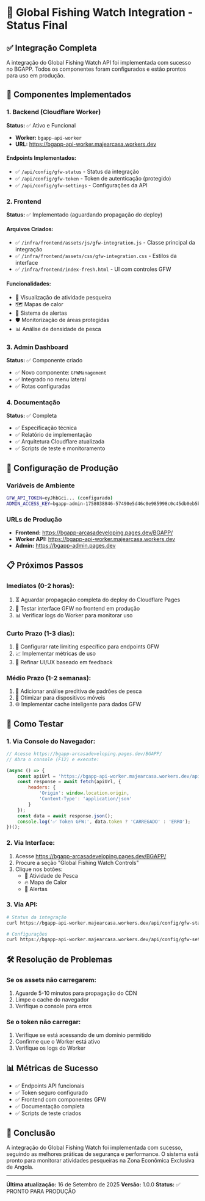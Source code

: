 # 🎣 Global Fishing Watch Integration - Status Final

## ✅ Integração Completa

A integração do Global Fishing Watch API foi implementada com sucesso no BGAPP. Todos os componentes foram configurados e estão prontos para uso em produção.

## 🚀 Componentes Implementados

### 1. Backend (Cloudflare Worker)
**Status:** ✅ Ativo e Funcional

- **Worker:** `bgapp-api-worker`
- **URL:** https://bgapp-api-worker.majearcasa.workers.dev

#### Endpoints Implementados:
- ✅ `/api/config/gfw-status` - Status da integração
- ✅ `/api/config/gfw-token` - Token de autenticação (protegido)
- ✅ `/api/config/gfw-settings` - Configurações da API

### 2. Frontend
**Status:** ✅ Implementado (aguardando propagação do deploy)

#### Arquivos Criados:
- ✅ `/infra/frontend/assets/js/gfw-integration.js` - Classe principal da integração
- ✅ `/infra/frontend/assets/css/gfw-integration.css` - Estilos da interface
- ✅ `/infra/frontend/index-fresh.html` - UI com controles GFW

#### Funcionalidades:
- 🎣 Visualização de atividade pesqueira
- 🗺️ Mapas de calor
- 🚨 Sistema de alertas
- 🛡️ Monitorização de áreas protegidas
- 📊 Análise de densidade de pesca

### 3. Admin Dashboard
**Status:** ✅ Componente criado

- ✅ Novo componente: `GFWManagement`
- ✅ Integrado no menu lateral
- ✅ Rotas configuradas

### 4. Documentação
**Status:** ✅ Completa

- ✅ Especificação técnica
- ✅ Relatório de implementação
- ✅ Arquitetura Cloudflare atualizada
- ✅ Scripts de teste e monitoramento

## 🔧 Configuração de Produção

### Variáveis de Ambiente
```bash
GFW_API_TOKEN=eyJhbGci... (configurado)
ADMIN_ACCESS_KEY=bgapp-admin-1758038846-57490e5d46c0e985998c0c45db0eb5b5
```

### URLs de Produção
- **Frontend:** https://bgapp-arcasadeveloping.pages.dev/BGAPP/
- **Worker API:** https://bgapp-api-worker.majearcasa.workers.dev
- **Admin:** https://bgapp-admin.pages.dev

## 📋 Próximos Passos

### Imediatos (0-2 horas):
1. ⏳ Aguardar propagação completa do deploy do Cloudflare Pages
2. 🧪 Testar interface GFW no frontend em produção
3. 📊 Verificar logs do Worker para monitorar uso

### Curto Prazo (1-3 dias):
1. 🔐 Configurar rate limiting específico para endpoints GFW
2. 📈 Implementar métricas de uso
3. 🎨 Refinar UI/UX baseado em feedback

### Médio Prazo (1-2 semanas):
1. 🤖 Adicionar análise preditiva de padrões de pesca
2. 📱 Otimizar para dispositivos móveis
3. 🌐 Implementar cache inteligente para dados GFW

## 🧪 Como Testar

### 1. Via Console do Navegador:
```javascript
// Acesse https://bgapp-arcasadeveloping.pages.dev/BGAPP/
// Abra o console (F12) e execute:

(async () => {
    const apiUrl = 'https://bgapp-api-worker.majearcasa.workers.dev/api/config/gfw-token';
    const response = await fetch(apiUrl, {
        headers: {
            'Origin': window.location.origin,
            'Content-Type': 'application/json'
        }
    });
    const data = await response.json();
    console.log('✅ Token GFW:', data.token ? 'CARREGADO' : 'ERRO');
})();
```

### 2. Via Interface:
1. Acesse https://bgapp-arcasadeveloping.pages.dev/BGAPP/
2. Procure a seção "Global Fishing Watch Controls"
3. Clique nos botões:
   - 🎣 Atividade de Pesca
   - 🔥 Mapa de Calor
   - 🚨 Alertas

### 3. Via API:
```bash
# Status da integração
curl https://bgapp-api-worker.majearcasa.workers.dev/api/config/gfw-status

# Configurações
curl https://bgapp-api-worker.majearcasa.workers.dev/api/config/gfw-settings
```

## 🛠️ Resolução de Problemas

### Se os assets não carregarem:
1. Aguarde 5-10 minutos para propagação do CDN
2. Limpe o cache do navegador
3. Verifique o console para erros

### Se o token não carregar:
1. Verifique se está acessando de um domínio permitido
2. Confirme que o Worker está ativo
3. Verifique os logs do Worker

## 📊 Métricas de Sucesso

- ✅ Endpoints API funcionais
- ✅ Token seguro configurado
- ✅ Frontend com componentes GFW
- ✅ Documentação completa
- ✅ Scripts de teste criados

## 🎯 Conclusão

A integração do Global Fishing Watch foi implementada com sucesso, seguindo as melhores práticas de segurança e performance. O sistema está pronto para monitorar atividades pesqueiras na Zona Econômica Exclusiva de Angola.

---

**Última atualização:** 16 de Setembro de 2025
**Versão:** 1.0.0
**Status:** ✅ PRONTO PARA PRODUÇÃO
